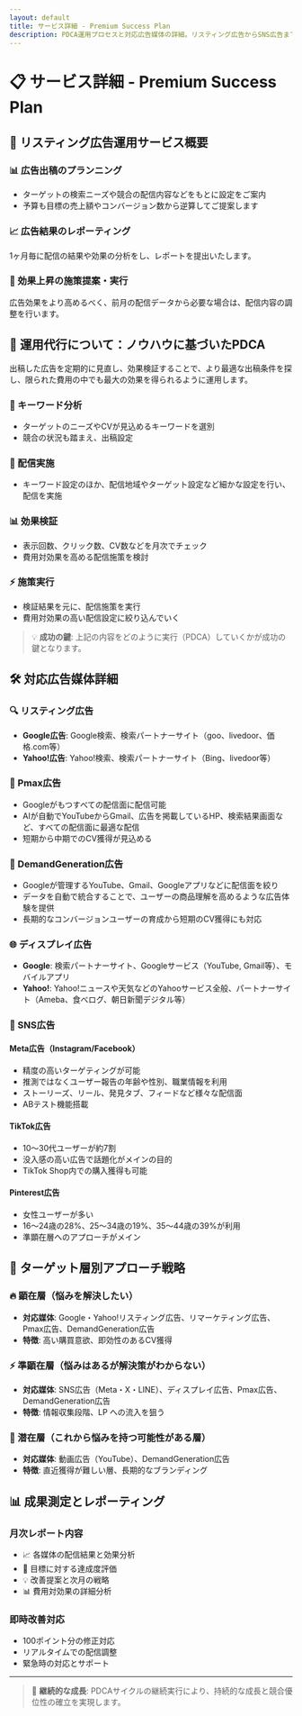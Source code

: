 ```yaml
---
layout: default
title: サービス詳細 - Premium Success Plan
description: PDCA運用プロセスと対応広告媒体の詳細。リスティング広告からSNS広告まで幅広いプラットフォームに対応。
---
```


# 📋 サービス詳細 - Premium Success Plan

## 🎯 リスティング広告運用サービス概要

### 📊 広告出稿のプランニング
- ターゲットの検索ニーズや競合の配信内容などをもとに設定をご案内
- 予算も目標の売上額やコンバージョン数から逆算してご提案します

### 📈 広告結果のレポーティング
1ヶ月毎に配信の結果や効果の分析をし、レポートを提出いたします。

### 🚀 効果上昇の施策提案・実行
広告効果をより高めるべく、前月の配信データから必要な場合は、配信内容の調整を行います。

## 🔄 運用代行について：ノウハウに基づいたPDCA

出稿した広告を定期的に見直し、効果検証することで、より最適な出稿条件を探し、限られた費用の中でも最大の効果を得られるように運用します。

### 🎯 キーワード分析
- ターゲットのニーズやCVが見込めるキーワードを選別
- 競合の状況も踏まえ、出稿設定

### 🚀 配信実施
- キーワード設定のほか、配信地域やターゲット設定など細かな設定を行い、配信を実施

### 📊 効果検証
- 表示回数、クリック数、CV数などを月次でチェック
- 費用対効果を高める配信施策を検討

### ⚡ 施策実行
- 検証結果を元に、配信施策を実行
- 費用対効果の高い配信設定に絞り込んでいく

> 💡 **成功の鍵**: 上記の内容をどのように実行（PDCA）していくかが成功の鍵となります。

## 🛠️ 対応広告媒体詳細

### 🔍 リスティング広告
- **Google広告**: Google検索、検索パートナーサイト（goo、livedoor、価格.com等）
- **Yahoo!広告**: Yahoo!検索、検索パートナーサイト（Bing、livedoor等）

### 🎯 Pmax広告
- Googleがもつすべての配信面に配信可能
- AIが自動でYouTubeからGmail、広告を掲載しているHP、検索結果画面など、すべての配信面に最適な配信
- 短期から中期でのCV獲得が見込める

### 📱 DemandGeneration広告
- Googleが管理するYouTube、Gmail、Googleアプリなどに配信面を絞り
- データを自動で統合することで、ユーザーの商品理解を高めるような広告体験を提供
- 長期的なコンバージョンユーザーの育成から短期のCV獲得にも対応

### 🌐 ディスプレイ広告
- **Google**: 検索パートナーサイト、Googleサービス（YouTube, Gmail等）、モバイルアプリ
- **Yahoo!**: Yahoo!ニュースや天気などのYahooサービス全般、パートナーサイト（Ameba、食べログ、朝日新聞デジタル等）

### 📲 SNS広告

#### Meta広告（Instagram/Facebook）
- 精度の高いターゲティングが可能
- 推測ではなくユーザー報告の年齢や性別、職業情報を利用
- ストーリーズ、リール、発見タブ、フィードなど様々な配信面
- ABテスト機能搭載

#### TikTok広告
- 10～30代ユーザーが約7割
- 没入感の高い広告で話題化がメインの目的
- TikTok Shop内での購入獲得も可能

#### Pinterest広告
- 女性ユーザーが多い
- 16～24歳の28%、25～34歳の19%、35～44歳の39%が利用
- 準顕在層へのアプローチがメイン

## 🎯 ターゲット層別アプローチ戦略

### 🔥 顕在層（悩みを解決したい）
- **対応媒体**: Google・Yahoo!リスティング広告、リマーケティング広告、Pmax広告、DemandGeneration広告
- **特徴**: 高い購買意欲、即効性のあるCV獲得

### ⚡ 準顕在層（悩みはあるが解決策がわからない）
- **対応媒体**: SNS広告（Meta・X・LINE）、ディスプレイ広告、Pmax広告、DemandGeneration広告
- **特徴**: 情報収集段階、LP への流入を狙う

### 🌱 潜在層（これから悩みを持つ可能性がある層）
- **対応媒体**: 動画広告（YouTube）、DemandGeneration広告
- **特徴**: 直近獲得が難しい層、長期的なブランディング

## 📊 成果測定とレポーティング

### 月次レポート内容
- 📈 各媒体の配信結果と効果分析
- 🎯 目標に対する達成度評価
- 💡 改善提案と次月の戦略
- 📊 費用対効果の詳細分析

### 即時改善対応
- 100ポイント分の修正対応
- リアルタイムでの配信調整
- 緊急時の対応とサポート

---

> 🚀 **継続的な成長**: PDCAサイクルの継続実行により、持続的な成長と競合優位性の確立を実現します。